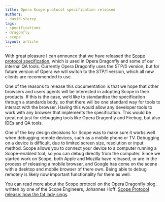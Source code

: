```yaml
---
title: Opera Scope protocol specification released
authors:
- david-storey
tags:
- specifications
- dragonfly
- scope
layout: article
---
```

<p>With great pleasure I can announce that we have released the <a href="http://dragonfly.opera.com/app/scope-interface/index.html">Scope protocol specification</a>, which is used in Opera Dragonfly and some of our internal QA tools.  Currently Opera Dragonfly uses the STP/0 version, but for future version of Opera we will switch to the STP/1 version, which all new clients are recommended to use.</p>

<p>One of the reasons to release this documentation is that we hope that other browsers and users agents will be interested in adopting Scope in their products.  If this is the case, we’d like to standardise the specification through a standards body, so that there will be one standard way for tools to interact with the browser.  Having this would allow any developer tools to work with any browser that implements the specification.  This would be great not just for debugging tools like Opera Dragonfly and Firebug, but also IDEs and QA tools.</p>

<p>One of the key design decisions for Scope was to make sure it works well when debugging remote devices, such as a mobile phone or TV.  Debugging on a device is difficult, due to limited screen size, resolution or input method.  Scope allows you to connect your device to a computer running a Scope-enabled tool, so you can debug directly from the computer.  Since we started work on Scope, both Apple and Mozilla have released, or are in the process of releasing a mobile browser, and Google has come on the scene with a desktop and mobile browser of there own.  Being able to debug remotely is likely now important functionality for them as well.</p>

<p>You can read more about the Scope protocol on the Opera Dragonfly blog, written by one of the Scope Engineers, Johannes Hoff: <a href="http://my.opera.com/dragonfly/blog/scope-protocol-specification">Scope Protocol release: how the fat lady sings</a>.</p>
